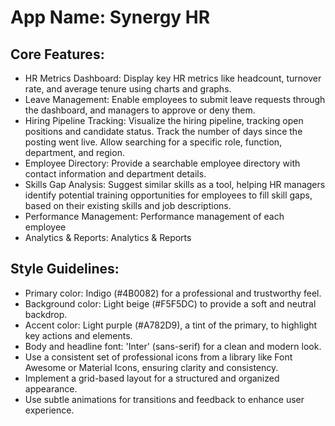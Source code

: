 # **App Name**: Synergy HR

## Core Features:

- HR Metrics Dashboard: Display key HR metrics like headcount, turnover rate, and average tenure using charts and graphs.
- Leave Management: Enable employees to submit leave requests through the dashboard, and managers to approve or deny them.
- Hiring Pipeline Tracking: Visualize the hiring pipeline, tracking open positions and candidate status. Track the number of days since the posting went live. Allow searching for a specific role, function, department, and region.
- Employee Directory: Provide a searchable employee directory with contact information and department details.
- Skills Gap Analysis: Suggest similar skills as a tool, helping HR managers identify potential training opportunities for employees to fill skill gaps, based on their existing skills and job descriptions.
- Performance Management: Performance management of each employee
- Analytics & Reports: Analytics & Reports

## Style Guidelines:

- Primary color: Indigo (#4B0082) for a professional and trustworthy feel.
- Background color: Light beige (#F5F5DC) to provide a soft and neutral backdrop.
- Accent color: Light purple (#A782D9), a tint of the primary, to highlight key actions and elements.
- Body and headline font: 'Inter' (sans-serif) for a clean and modern look.
- Use a consistent set of professional icons from a library like Font Awesome or Material Icons, ensuring clarity and consistency.
- Implement a grid-based layout for a structured and organized appearance.
- Use subtle animations for transitions and feedback to enhance user experience.